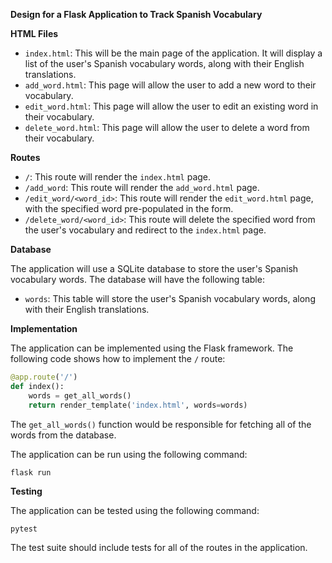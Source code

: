  **Design for a Flask Application to Track Spanish Vocabulary**

**HTML Files**

* `index.html`: This will be the main page of the application. It will display a list of the user's Spanish vocabulary words, along with their English translations.
* `add_word.html`: This page will allow the user to add a new word to their vocabulary.
* `edit_word.html`: This page will allow the user to edit an existing word in their vocabulary.
* `delete_word.html`: This page will allow the user to delete a word from their vocabulary.

**Routes**

* `/`: This route will render the `index.html` page.
* `/add_word`: This route will render the `add_word.html` page.
* `/edit_word/<word_id>`: This route will render the `edit_word.html` page, with the specified word pre-populated in the form.
* `/delete_word/<word_id>`: This route will delete the specified word from the user's vocabulary and redirect to the `index.html` page.

**Database**

The application will use a SQLite database to store the user's Spanish vocabulary words. The database will have the following table:

* `words`: This table will store the user's Spanish vocabulary words, along with their English translations.

**Implementation**

The application can be implemented using the Flask framework. The following code shows how to implement the `/` route:

```python
@app.route('/')
def index():
    words = get_all_words()
    return render_template('index.html', words=words)
```

The `get_all_words()` function would be responsible for fetching all of the words from the database.

The application can be run using the following command:

```
flask run
```

**Testing**

The application can be tested using the following command:

```
pytest
```

The test suite should include tests for all of the routes in the application.